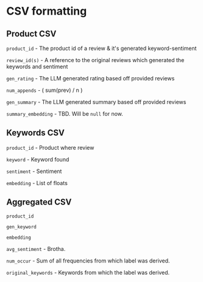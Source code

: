 # CSV formatting


## Product CSV

`product_id` - The product id of a review & it's generated keyword-sentiment

`review_id(s)` - A reference to the original reviews which generated the keywords and sentiment

`gen_rating` - The LLM generated rating based off provided reviews

`num_appends` - ( sum(prev)  / n )

`gen_summary` - The LLM generated summary based off provided reviews

`summary_embedding` - TBD. Will be `null` for now. 

## Keywords CSV

`product_id` - Product where review

`keyword` - Keyword found

`sentiment` - Sentiment

`embedding` - List of floats


## Aggregated CSV

`product_id` 

`gen_keyword`

`embedding`

`avg_sentiment` - Brotha.

`num_occur` - Sum of all frequencies from which label was derived.  

`original_keywords` - Keywords from which the label was derived.




